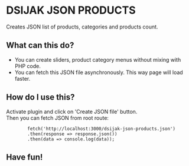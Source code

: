 DSIJAK JSON PRODUCTS
====================

Creates JSON list of products, categories and products count.

What can this do?
-----------------

* You can create sliders, product category menus without mixing with PHP code.
* You can fetch this JSON file asynchronously. This way page will load faster. 


How do I use this?
------------------

Activate plugin and click on 'Create JSON file' button.    
Then you can fetch JSON from root route:

			fetch('http://localhost:3000/dsijak-json-products.json')
			.then(response => response.json())
			.then(data => console.log(data));

Have fun!
---------
